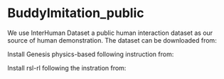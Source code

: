# BuddyImitation_public

We use InterHuman Dataset a public human interaction dataset as our source of human demonstration. The dataset can be downloaded from: 


Install Genesis physics-based following instruction from: 


Install rsl-rl following the instration from: